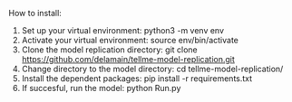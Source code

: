 How to install:
1) Set up your virtual environment: python3 -m venv env
2) Activate your virtual environment: source env/bin/activate
3) Clone the model replication directory: git clone https://github.com/delamain/tellme-model-replication.git
4) Change directory to the model directory: cd tellme-model-replication/
5) Install the dependent packages: pip install -r requirements.txt 
6) If succesful, run the model: python Run.py
